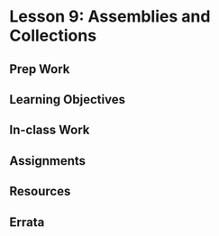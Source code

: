 # Lesson 9: Assemblies and Collections
## Prep Work

## Learning Objectives

## In-class Work

## Assignments

## Resources

## Errata
